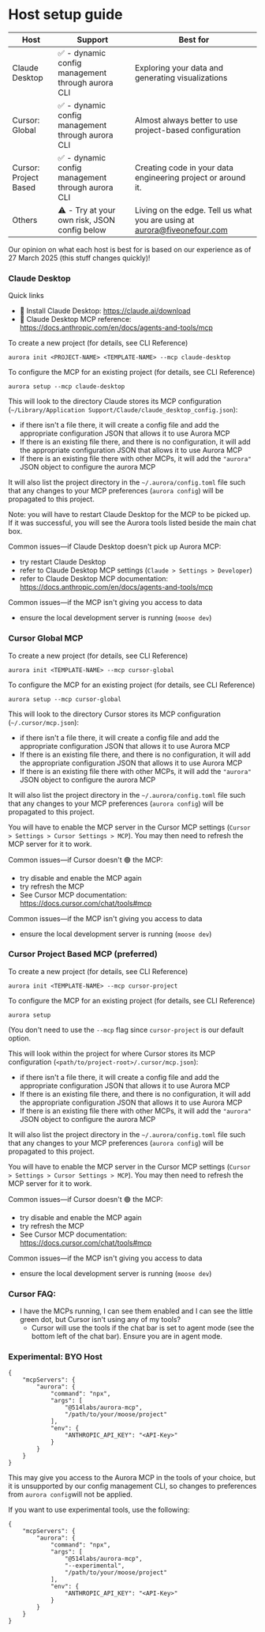 # Host setup guide

| Host | Support | Best for |
| --- | --- | --- |
| Claude Desktop | ✅ - dynamic config management through aurora CLI | Exploring your data and generating visualizations |
| Cursor: Global | ✅ - dynamic config management through aurora CLI | Almost always better to use project-based configuration |
| Cursor: Project Based | ✅ - dynamic config management through aurora CLI | Creating code in your data engineering project or around it. |
| Others | ⚠️ - Try at your own risk, JSON config below | Living on the edge. Tell us what you are using at aurora@fiveonefour.com |

Our opinion on what each host is best for is based on our experience as of 27 March 2025 (this stuff changes quickly)!

### Claude Desktop

Quick links

- 🔗 Install Claude Desktop: https://claude.ai/download
- 🔗 Claude Desktop MCP reference: https://docs.anthropic.com/en/docs/agents-and-tools/mcp

To create a new project (for details, see CLI Reference)

```
aurora init <PROJECT-NAME> <TEMPLATE-NAME> --mcp claude-desktop
```

To configure the MCP for an existing project (for details, see CLI Reference)

```
aurora setup --mcp claude-desktop
```

This will look to the directory Claude stores its MCP configuration (`~/Library/Application Support/Claude/claude_desktop_config.json`):

- if there isn't a file there, it will create a config file and add the appropriate configuration JSON that allows it to use Aurora MCP
- If there is an existing file there, and there is no configuration, it will add the appropriate configuration JSON that allows it to use Aurora MCP
- If there is an existing file there with other MCPs, it will add the `"aurora"` JSON object to configure the aurora MCP

It will also list the project directory in the `~/.aurora/config.toml` file such that any changes to your MCP preferences (`aurora config`) will be propagated to this project.

Note: you will have to restart Claude Desktop for the MCP to be picked up. If it was successful, you will see the Aurora tools listed beside the main chat box.

Common issues—if Claude Desktop doesn't pick up Aurora MCP:

- try restart Claude Desktop
- refer to Claude Desktop MCP settings (`Claude > Settings > Developer`)
- refer to Claude Desktop MCP documentation: https://docs.anthropic.com/en/docs/agents-and-tools/mcp

Common issues—if the MCP isn't giving you access to data

- ensure the local development server is running (`moose dev`)

### Cursor Global MCP

To create a new project (for details, see CLI Reference)

```
aurora init <TEMPLATE-NAME> --mcp cursor-global
```

To configure the MCP for an existing project (for details, see CLI Reference)

```
aurora setup --mcp cursor-global
```

This will look to the directory Cursor stores its MCP configuration (`~/.cursor/mcp.json`):

- if there isn't a file there, it will create a config file and add the appropriate configuration JSON that allows it to use Aurora MCP
- If there is an existing file there, and there is no configuration, it will add the appropriate configuration JSON that allows it to use Aurora MCP
- If there is an existing file there with other MCPs, it will add the `"aurora"` JSON object to configure the aurora MCP

It will also list the project directory in the `~/.aurora/config.toml` file such that any changes to your MCP preferences (`aurora config`) will be propagated to this project.

You will have to enable the MCP server in the Cursor MCP settings (`Cursor > Settings > Cursor Settings > MCP`). You may then need to refresh the MCP server for it to work.

Common issues—if Cursor doesn't 🟢 the MCP:

- try disable and enable the MCP again
- try refresh the MCP
- See Cursor MCP documentation: https://docs.cursor.com/chat/tools#mcp

Common issues—if the MCP isn't giving you access to data

- ensure the local development server is running (`moose dev`)

### Cursor Project Based MCP (preferred)

To create a new project (for details, see CLI Reference)

```
aurora init <TEMPLATE-NAME> --mcp cursor-project
```

To configure the MCP for an existing project (for details, see CLI Reference)

```
aurora setup
```

(You don't need to use the `--mcp` flag since `cursor-project` is our default option.

This will look within the project for where Cursor stores its MCP configuration (`<path/to/project-root>/.cursor/mcp.json`):

- if there isn't a file there, it will create a config file and add the appropriate configuration JSON that allows it to use Aurora MCP
- If there is an existing file there, and there is no configuration, it will add the appropriate configuration JSON that allows it to use Aurora MCP
- If there is an existing file there with other MCPs, it will add the `"aurora"` JSON object to configure the aurora MCP

It will also list the project directory in the `~/.aurora/config.toml` file such that any changes to your MCP preferences (`aurora config`) will be propagated to this project.

You will have to enable the MCP server in the Cursor MCP settings (`Cursor > Settings > Cursor Settings > MCP`). You may then need to refresh the MCP server for it to work.

Common issues—if Cursor doesn't 🟢 the MCP:

- try disable and enable the MCP again
- try refresh the MCP
- See Cursor MCP documentation: https://docs.cursor.com/chat/tools#mcp

Common issues—if the MCP isn't giving you access to data

- ensure the local development server is running (`moose dev`)

### Cursor FAQ:

- I have the MCPs running, I can see them enabled and I can see the little green dot, but Cursor isn't using any of my tools?
    - Cursor will use the tools if the chat bar is set to agent mode (see the bottom left of the chat bar). Ensure you are in agent mode.

### Experimental: BYO Host

```
{
    "mcpServers": {
        "aurora": {
            "command": "npx",
            "args": [
                "@514labs/aurora-mcp",
                "/path/to/your/moose/project"
            ],
            "env": {
                "ANTHROPIC_API_KEY": "<API-Key>"
            }
        }
    }
}
```

This may give you access to the Aurora MCP in the tools of your choice, but it is unsupported by our config management CLI, so changes to preferences from `aurora config`will not be applied.

If you want to use experimental tools, use the following:

```
{
    "mcpServers": {
        "aurora": {
            "command": "npx",
            "args": [
                "@514labs/aurora-mcp",
                "--experimental",
                "/path/to/your/moose/project"
            ],
            "env": {
                "ANTHROPIC_API_KEY": "<API-Key>"
            }
        }
    }
}
```
